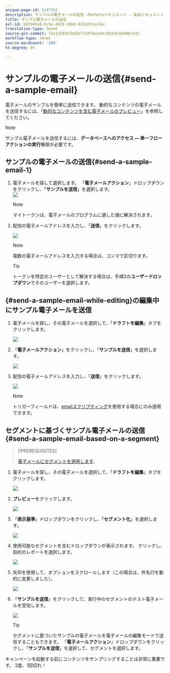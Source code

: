 ```yaml
---
unique-page-id: 1147352
description: サンプルの電子メールの送信 —Marketoドキュメント — 製品ドキュメント
title: サンプル電子メールの送信
exl-id: b8f845e8-5c5e-463d-9d60-9c8103cec5ac
translation-type: tm+mt
source-git-commit: 72e1d29347bd5b77107da1e9c30169cb6490c432
workflow-type: tm+mt
source-wordcount: '289'
ht-degree: 0%

---
```


# サンプルの電子メールの送信{#send-a-sample-email}

電子メールのサンプルを簡単に送信できます。 動的なコンテンツの電子メールを送信するには、「[動的なコンテンツを含む電子メールのプレビュー](/help/marketo/product-docs/email-marketing/general/functions-in-the-editor/preview-an-email-with-dynamic-content.md)」を参照してください。

>[!NOTE]
>
>サンプル電子メールを送信するには、**データベースへのアクセス — 単一フローアクションの実行**&#x200B;権限が必要です。

## サンプルの電子メールの送信{#send-a-sample-email-1}

1. 電子メールを探して選択します。 「**電子メールアクション**」ドロップダウンをクリックし、「**サンプルを送信**」を選択します。\
   ![](assets/one-281-29.jpg)

   >[!NOTE]
   >
   >マイトークンは、電子メールのプログラムに適した値に解決されます。

1. 配信の電子メールアドレスを入力し、「**送信**」をクリックします。

   ![](assets/two.png)

   >[!NOTE]
   >
   >複数の電子メールアドレスを入力する場合は、コンマで区切ります。

   >[!TIP]
   >
   >トークンを特定のユーザーとして解決する場合は、手順2の&#x200B;**ユーザードロップダウン**&#x200B;でそのユーザーを選択します。

## {#send-a-sample-email-while-editing}の編集中にサンプル電子メールを送信

1. 電子メールを探し、その電子メールを選択して、「**ドラフトを編集**」タブをクリックします。

   ![](assets/three-281-29.jpg)

1. 「**電子メールアクション**」をクリックし、「**サンプルを送信**」を選択します。

   ![](assets/four.png)

1. 配信の電子メールアドレスを入力し、「**送信**」をクリックします。

   ![](assets/two.png)

   >[!NOTE]
   >
   >トリガーフィールドは、[emailスクリプティング](https://developers.marketo.com/documentation/velocity-script/)を使用する場合にのみ適用できます。

## セグメントに基づくサンプル電子メールの送信{#send-a-sample-email-based-on-a-segment}

>[!PREREQUISITES]
>
>[電子メールにセグメントを適用します](/help/marketo/product-docs/email-marketing/general/functions-in-the-editor/using-dynamic-content-in-an-email.md)。

1. 電子メールを探し、その電子メールを選択して、「**ドラフトを編集**」タブをクリックします。

   ![](assets/three-281-29.jpg)

1. **プレビュー**&#x200B;をクリックします。

   ![](assets/1.png)

1. 「**表示基準**」ドロップダウンをクリックし、「**セグメント化**」を選択します。

   ![](assets/2.png)

1. 使用可能なセグメントを含むドロップダウンが表示されます。 クリックし、目的のレポートを選択します。

   ![](assets/3.png)

1. 矢印を使用して、オプションをスクロールします（この場合は、件名行を動的に変更しました）。

   ![](assets/4.png)

1. 「**サンプルを送信**」をクリックして、実行中のセグメントのテスト電子メールを受信します。

   ![](assets/5.png)

   >[!TIP]
   >
   >セグメントに基づいたサンプルの電子メールを電子メールの編集モードで送信することもできます。 「**電子メールアクション**」ドロップダウンをクリックし、「**サンプルを送信**」を選択して、セグメントを選択します。

キャンペーンを起動する前にコンテンツをサンプリングすることは非常に重要です。 2度、1回切れ！
